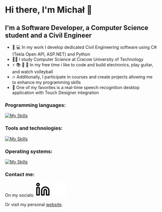 # Hi there, I'm Michał :wave:

## I'm a Software Developer, a Computer Science student and a Civil Engineer

- :office: :computer: In my work I develop dedicated Civil Engineering software using C# (Tekla Open API, ASP.NET) and Python
- :man_student: I study Computer Science at Cracow University of Technology
- :zap: :books: :robot: :volleyball: In my free time i like to code and build electronics, play guitar, and watch volleyball
- :fire: Additionally, I participate in courses and create projects allowing me to enhance my programming skills
- :microphone: One of my favorites is a real-time speech recognition desktop application with Touch Designer integration

### Programming languages:

[![My Skills](https://skillicons.dev/icons?i=cs,dotnet,py,c,cpp,js)](https://skillicons.dev)
&nbsp;&nbsp;

### Tools and technologies:

[![My Skills](https://skillicons.dev/icons?i=git,mysql,docker,nginx,qt,django,html,css,visualstudio,pycharm,vscode)](https://skillicons.dev)
&nbsp;&nbsp;

### Operating systems:

[![My Skills](https://skillicons.dev/icons?i=linux,windows)](https://skillicons.dev)
&nbsp;&nbsp;

### Contact me:

On my socials:
[![website](./img/linkedin-light.svg)](https://www.linkedin.com/in/micha%C5%82-kowal-03b945234/#gh-light-mode-only)
[![website](./img/linkedin-dark.svg)](https://www.linkedin.com/in/micha%C5%82-kowal-03b945234/#gh-dark-mode-only)

Or visit my personal [website](https://www.mkowal.dev).
&nbsp;&nbsp;

[linkedin]: https://www.linkedin.com/in/micha%C5%82-kowal-03b945234/
